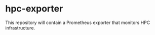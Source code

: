 # hpc-exporter

This repository will contain a Prometheus exporter that monitors HPC infrastructure.
 
